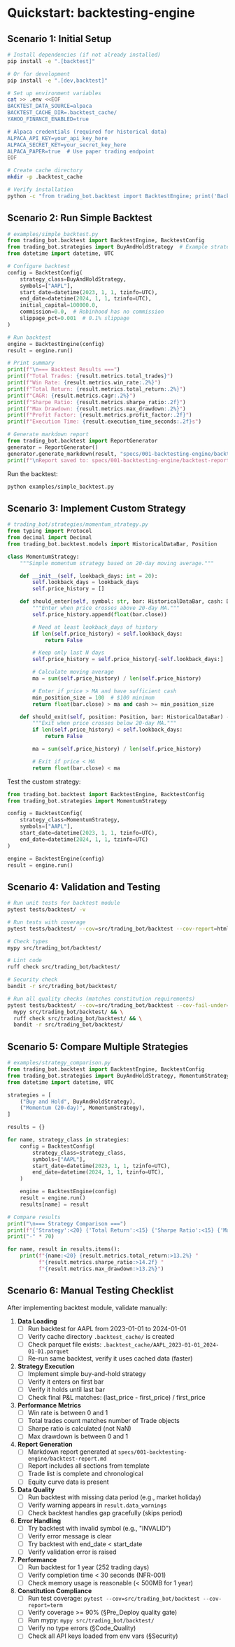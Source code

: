 # Quickstart: backtesting-engine

## Scenario 1: Initial Setup

```bash
# Install dependencies (if not already installed)
pip install -e ".[backtest]"

# Or for development
pip install -e ".[dev,backtest]"

# Set up environment variables
cat >> .env <<EOF
BACKTEST_DATA_SOURCE=alpaca
BACKTEST_CACHE_DIR=.backtest_cache/
YAHOO_FINANCE_ENABLED=true

# Alpaca credentials (required for historical data)
ALPACA_API_KEY=your_api_key_here
ALPACA_SECRET_KEY=your_secret_key_here
ALPACA_PAPER=true  # Use paper trading endpoint
EOF

# Create cache directory
mkdir -p .backtest_cache

# Verify installation
python -c "from trading_bot.backtest import BacktestEngine; print('Backtest module loaded successfully')"
```

## Scenario 2: Run Simple Backtest

```python
# examples/simple_backtest.py
from trading_bot.backtest import BacktestEngine, BacktestConfig
from trading_bot.strategies import BuyAndHoldStrategy  # Example strategy
from datetime import datetime, UTC

# Configure backtest
config = BacktestConfig(
    strategy_class=BuyAndHoldStrategy,
    symbols=["AAPL"],
    start_date=datetime(2023, 1, 1, tzinfo=UTC),
    end_date=datetime(2024, 1, 1, tzinfo=UTC),
    initial_capital=100000.0,
    commission=0.0,  # Robinhood has no commission
    slippage_pct=0.001  # 0.1% slippage
)

# Run backtest
engine = BacktestEngine(config)
result = engine.run()

# Print summary
print(f"\n=== Backtest Results ===")
print(f"Total Trades: {result.metrics.total_trades}")
print(f"Win Rate: {result.metrics.win_rate:.2%}")
print(f"Total Return: {result.metrics.total_return:.2%}")
print(f"CAGR: {result.metrics.cagr:.2%}")
print(f"Sharpe Ratio: {result.metrics.sharpe_ratio:.2f}")
print(f"Max Drawdown: {result.metrics.max_drawdown:.2%}")
print(f"Profit Factor: {result.metrics.profit_factor:.2f}")
print(f"Execution Time: {result.execution_time_seconds:.2f}s")

# Generate markdown report
from trading_bot.backtest import ReportGenerator
generator = ReportGenerator()
generator.generate_markdown(result, "specs/001-backtesting-engine/backtest-report.md")
print(f"\nReport saved to: specs/001-backtesting-engine/backtest-report.md")
```

Run the backtest:
```bash
python examples/simple_backtest.py
```

## Scenario 3: Implement Custom Strategy

```python
# trading_bot/strategies/momentum_strategy.py
from typing import Protocol
from decimal import Decimal
from trading_bot.backtest.models import HistoricalDataBar, Position

class MomentumStrategy:
    """Simple momentum strategy based on 20-day moving average."""

    def __init__(self, lookback_days: int = 20):
        self.lookback_days = lookback_days
        self.price_history = []

    def should_enter(self, symbol: str, bar: HistoricalDataBar, cash: Decimal) -> bool:
        """Enter when price crosses above 20-day MA."""
        self.price_history.append(float(bar.close))

        # Need at least lookback_days of history
        if len(self.price_history) < self.lookback_days:
            return False

        # Keep only last N days
        self.price_history = self.price_history[-self.lookback_days:]

        # Calculate moving average
        ma = sum(self.price_history) / len(self.price_history)

        # Enter if price > MA and have sufficient cash
        min_position_size = 100  # $100 minimum
        return float(bar.close) > ma and cash >= min_position_size

    def should_exit(self, position: Position, bar: HistoricalDataBar) -> bool:
        """Exit when price crosses below 20-day MA."""
        if len(self.price_history) < self.lookback_days:
            return False

        ma = sum(self.price_history) / len(self.price_history)

        # Exit if price < MA
        return float(bar.close) < ma
```

Test the custom strategy:
```python
from trading_bot.backtest import BacktestEngine, BacktestConfig
from trading_bot.strategies import MomentumStrategy

config = BacktestConfig(
    strategy_class=MomentumStrategy,
    symbols=["AAPL"],
    start_date=datetime(2023, 1, 1, tzinfo=UTC),
    end_date=datetime(2024, 1, 1, tzinfo=UTC)
)

engine = BacktestEngine(config)
result = engine.run()
```

## Scenario 4: Validation and Testing

```bash
# Run unit tests for backtest module
pytest tests/backtest/ -v

# Run tests with coverage
pytest tests/backtest/ --cov=src/trading_bot/backtest --cov-report=html

# Check types
mypy src/trading_bot/backtest/

# Lint code
ruff check src/trading_bot/backtest/

# Security check
bandit -r src/trading_bot/backtest/

# Run all quality checks (matches constitution requirements)
pytest tests/backtest/ --cov=src/trading_bot/backtest --cov-fail-under=90 && \
  mypy src/trading_bot/backtest/ && \
  ruff check src/trading_bot/backtest/ && \
  bandit -r src/trading_bot/backtest/
```

## Scenario 5: Compare Multiple Strategies

```python
# examples/strategy_comparison.py
from trading_bot.backtest import BacktestEngine, BacktestConfig
from trading_bot.strategies import BuyAndHoldStrategy, MomentumStrategy
from datetime import datetime, UTC

strategies = [
    ("Buy and Hold", BuyAndHoldStrategy),
    ("Momentum (20-day)", MomentumStrategy),
]

results = {}

for name, strategy_class in strategies:
    config = BacktestConfig(
        strategy_class=strategy_class,
        symbols=["AAPL"],
        start_date=datetime(2023, 1, 1, tzinfo=UTC),
        end_date=datetime(2024, 1, 1, tzinfo=UTC),
    )

    engine = BacktestEngine(config)
    result = engine.run()
    results[name] = result

# Compare results
print("\n=== Strategy Comparison ===")
print(f"{'Strategy':<20} {'Total Return':<15} {'Sharpe Ratio':<15} {'Max DD':<15}")
print("-" * 70)

for name, result in results.items():
    print(f"{name:<20} {result.metrics.total_return:>13.2%} "
          f"{result.metrics.sharpe_ratio:>14.2f} "
          f"{result.metrics.max_drawdown:>13.2%}")
```

## Scenario 6: Manual Testing Checklist

After implementing backtest module, validate manually:

1. **Data Loading**
   - [ ] Run backtest for AAPL from 2023-01-01 to 2024-01-01
   - [ ] Verify cache directory `.backtest_cache/` is created
   - [ ] Check parquet file exists: `.backtest_cache/AAPL_2023-01-01_2024-01-01.parquet`
   - [ ] Re-run same backtest, verify it uses cached data (faster)

2. **Strategy Execution**
   - [ ] Implement simple buy-and-hold strategy
   - [ ] Verify it enters on first bar
   - [ ] Verify it holds until last bar
   - [ ] Check final P&L matches: (last_price - first_price) / first_price

3. **Performance Metrics**
   - [ ] Win rate is between 0 and 1
   - [ ] Total trades count matches number of Trade objects
   - [ ] Sharpe ratio is calculated (not NaN)
   - [ ] Max drawdown is between 0 and 1

4. **Report Generation**
   - [ ] Markdown report generated at `specs/001-backtesting-engine/backtest-report.md`
   - [ ] Report includes all sections from template
   - [ ] Trade list is complete and chronological
   - [ ] Equity curve data is present

5. **Data Quality**
   - [ ] Run backtest with missing data period (e.g., market holiday)
   - [ ] Verify warning appears in `result.data_warnings`
   - [ ] Check backtest handles gap gracefully (skips period)

6. **Error Handling**
   - [ ] Try backtest with invalid symbol (e.g., "INVALID")
   - [ ] Verify error message is clear
   - [ ] Try backtest with end_date < start_date
   - [ ] Verify validation error is raised

7. **Performance**
   - [ ] Run backtest for 1 year (252 trading days)
   - [ ] Verify completion time < 30 seconds (NFR-001)
   - [ ] Check memory usage is reasonable (< 500MB for 1 year)

8. **Constitution Compliance**
   - [ ] Run test coverage: `pytest --cov=src/trading_bot/backtest --cov-report=term`
   - [ ] Verify coverage >= 90% (§Pre_Deploy quality gate)
   - [ ] Run mypy: `mypy src/trading_bot/backtest/`
   - [ ] Verify no type errors (§Code_Quality)
   - [ ] Check all API keys loaded from env vars (§Security)
